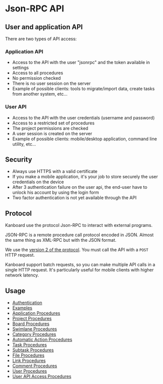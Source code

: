 Json-RPC API
============

User and application API
------------------------

There are two types of API access:

### Application API

- Access to the API with the user "jsonrpc" and the token available in settings
- Access to all procedures
- No permission checked
- There is no user session on the server
- Example of possible clients: tools to migrate/import data, create tasks from another system, etc...

### User API

- Access to the API with the user credentials (username and password)
- Access to a restricted set of procedures
- The project permissions are checked
- A user session is created on the server
- Example of possible clients: mobile/desktop application, command line utility, etc...

Security
--------

- Always use HTTPS with a valid certificate
- If you make a mobile application, it's your job to store securely the user credentials on the device
- After 3 authentication failure on the user api, the end-user have to unlock his account by using the login form
- Two factor authentication is not yet available through the API

Protocol
--------

Kanboard use the protocol Json-RPC to interact with external programs.

JSON-RPC is a remote procedure call protocol encoded in JSON.
Almost the same thing as XML-RPC but with the JSON format.

We use the [version 2 of the protocol](http://www.jsonrpc.org/specification).
You must call the API with a `POST` HTTP request.

Kanboard support batch requests, so you can make multiple API calls in a single HTTP request. It's particularly useful for mobile clients with higher network latency.

Usage
-----

- [Authentication](api-authentication.markdown)
- [Examples](api-examples.markdown)
- [Application Procedures](api-application-procedures.markdown)
- [Project Procedures](api-project-procedures.markdown)
- [Board Procedures](api-board-procedures.markdown)
- [Swimlane Procedures](api-swimlane-procedures.markdown)
- [Category Procedures](api-category-procedures.markdown)
- [Automatic Action Procedures](api-action-procedures.markdown)
- [Task Procedures](api-task-procedures.markdown)
- [Subtask Procedures](api-subtask-procedures.markdown)
- [File Procedures](api-file-procedures.markdown)
- [Link Procedures](api-link-procedures.markdown)
- [Comment Procedures](api-comment-procedures.markdown)
- [User Procedures](api-user-procedures.markdown)
- [User API Access Procedures](api-me-procedures.markdown)
